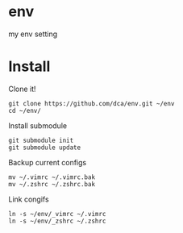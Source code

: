 env
===

my env setting


Install
===

Clone it!
```
git clone https://github.com/dca/env.git ~/env
cd ~/env/
```




Install submodule
```
git submodule init
git submodule update
```


Backup current configs
```
mv ~/.vimrc ~/.vimrc.bak
mv ~/.zshrc ~/.zshrc.bak
```


Link congifs 
```
ln -s ~/env/_vimrc ~/.vimrc
ln -s ~/env/_zshrc ~/.zshrc
```
